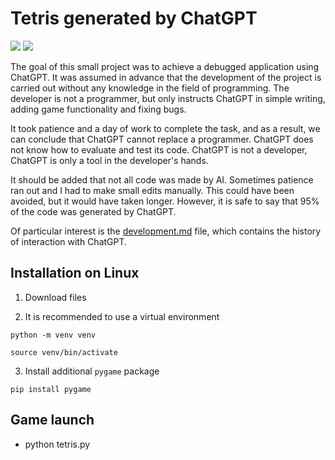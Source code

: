 # Tetris generated by ChatGPT

![](https://badgen.net/badge/Python/3.10/blue) ![](https://badgen.net/badge/Pygame/2.4.0/gray)

The goal of this small project was to achieve a debugged application using ChatGPT. It was assumed in advance that the development of the project is carried out without any knowledge in the field of programming. The developer is not a programmer, but only instructs ChatGPT in simple writing, adding game functionality and fixing bugs.

It took patience and a day of work to complete the task, and as a result, we can conclude that ChatGPT cannot replace a programmer. ChatGPT does not know how to evaluate and test its code. ChatGPT is not a developer, ChatGPT is only a tool in the developer's hands.

It should be added that not all code was made by AI. Sometimes patience ran out and I had to make small edits manually. This could have been avoided, but it would have taken longer. However, it is safe to say that 95% of the code was generated by ChatGPT.

Of particular interest is the [development.md](https://github.com/evgrmn/ChatGPT_Tetris/blob/master/development.md) file, which contains the history of interaction with ChatGPT.

## Installation on Linux

1. Download files

2. It is recommended to use a virtual environment

<code>python -m venv venv</code>

<code>source venv/bin/activate</code>

3. Install additional <code>pygame</code> package

<code>pip install pygame</code>

## Game launch

- python tetris.py